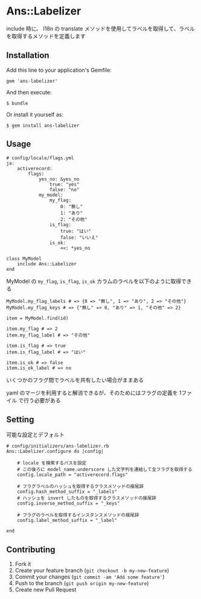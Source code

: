 # Ans::Labelizer

include 時に、 I18n の translate メソッドを使用してラベルを取得して、ラベルを取得するメソッドを定義します

## Installation

Add this line to your application's Gemfile:

    gem 'ans-labelizer'

And then execute:

    $ bundle

Or install it yourself as:

    $ gem install ans-labelizer

## Usage

    # config/locale/flags.yml
    ja:
        activerecord:
            flags:
                yes_no: &yes_no
                    true: "yes"
                    false: "no"
                my_model:
                    my_flag:
                        0: "無し"
                        1: "あり"
                        2: "その他"
                    is_flag:
                        true: "はい"
                        false: "いいえ"
                    is_ok:
                        <<: *yes_no

    class MyModel
        include Ans::Labelizer
    end
    
MyModel の `my_flag`, `is_flag`, `is_ok` カラムのラベルを以下のように取得できる

    MyModel.my_flag_labels # => {0 => "無し", 1 => "あり", 2 => "その他"}
    MyModel.my_flag_keys # => {"無し" => 0, "あり" => 1, "その他" => 2}

    item = MyModel.find(id)

    item.my_flag # => 2
    item.my_flag_label # => "その他"

    item.is_flag # => true
    item.is_flag_label # => "はい"

    item.is_ok # => false
    item.is_ok_label # => no

いくつかのフラグ間でラベルを共有したい場合がままある

yaml のマージを利用すると解消できるが、そのためにはフラグの定義を 1ファイル で行う必要がある

## Setting

可能な設定とデフォルト

    # config/initializers/ans-labelizer.rb
    Ans::Labelizer.configure do |config|

        # locale を検索するパスを設定
        # この後ろに model_name.underscore した文字列を連結して全フラグを取得する
        config.locale_path = "activerecord.flags"

        # フラグラベルのハッシュを取得するクラスメソッドの接尾辞
        config.hash_method_suffix = "_labels"
        # ハッシュを invert したものを取得するクラスメソッドの接尾辞
        config.inverse_method_suffix = "_keys"

        # フラグのラベルを取得するインスタンスメソッドの接尾辞
        config.label_method_suffix = "_label"

    end

## Contributing

1. Fork it
2. Create your feature branch (`git checkout -b my-new-feature`)
3. Commit your changes (`git commit -am 'Add some feature'`)
4. Push to the branch (`git push origin my-new-feature`)
5. Create new Pull Request

